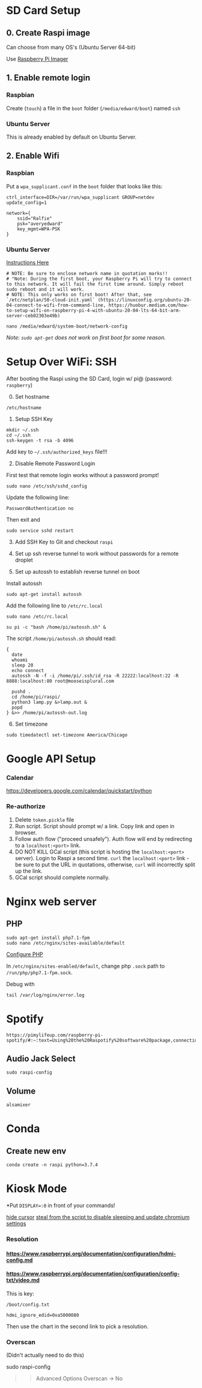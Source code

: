 # SD Card Setup

## 0. Create Raspi image

Can choose from many OS's (Ubuntu Server 64-bit)

Use [Raspberry Pi Imager](https://www.raspberrypi.org/software/)

## 1. Enable remote login

### Raspbian

Create (`touch`) a file in the `boot` folder (`/media/edward/boot`) named `ssh`

### Ubuntu Server

This is already enabled by default on Ubuntu Server.

## 2. Enable Wifi

### Raspbian

Put a `wpa_supplicant.conf` in the `boot` folder that looks like this:

```
ctrl_interface=DIR=/var/run/wpa_supplicant GROUP=netdev
update_config=1

network={
	ssid="Ralfie"
	psk="averyedward"
	key_mgmt=WPA-PSK
}
```

### Ubuntu Server

[Instructions Here](https://ubuntu.com/tutorials/how-to-install-ubuntu-on-your-raspberry-pi#3-wifi-or-ethernet)

```
# NOTE: Be sure to enclose network name in quotation marks!!
# "Note: During the first boot, your Raspberry Pi will try to connect to this network. It will fail the first time around. Simply reboot sudo reboot and it will work.
# NOTE: This only works on first boot! After that, see `/etc/netplan/50-cloud-init.yaml` (https://linuxconfig.org/ubuntu-20-04-connect-to-wifi-from-command-line, https://huobur.medium.com/how-to-setup-wifi-on-raspberry-pi-4-with-ubuntu-20-04-lts-64-bit-arm-server-ceb02303e49b)

nano /media/edward/system-boot/network-config
```

*Note: `sudo apt-get` does not work on first boot for some reason.*

# Setup Over WiFi: SSH

After booting the Raspi using the SD Card, login w/ pi@<ip> (password: `raspberry`)

0. Set hostname

```
/etc/hostname
```

1. Setup SSH Key

```
mkdir ~/.ssh
cd ~/.ssh
ssh-keygen -t rsa -b 4096
```

Add key to `~/.ssh/authorized_keys` file!!!

2. Disable Remote Password Login

First test that remote login works without a password prompt!

```shell
sudo nano /etc/ssh/sshd_config
```
Update the following line:
```shell
PasswordAuthentication no
```
Then exit and
```shell
sudo service sshd restart
```

3. Add SSH Key to Git and checkout `raspi`

4. Set up ssh reverse tunnel to work without passwords for a remote droplet

5. Set up autossh to establish reverse tunnel on boot

Install autossh
```shell
sudo apt-get install autossh
```

Add the following line to `/etc/rc.local`
```shell
sudo nano /etc/rc.local
```
```shell
su pi -c "bash /home/pi/autossh.sh" &
```
The script `/home/pi/autossh.sh` should read:
```
{
  date
  whoami
  sleep 20
  echo connect
  autossh -N -f -i /home/pi/.ssh/id_rsa -R 22222:localhost:22 -R 8888:localhost:80 root@mooseisplural.com

  pushd .
  cd /home/pi/raspi/
  python3 lamp.py &>lamp.out &
  popd
} &>> /home/pi/autossh-out.log
```

6. Set timezone

```shell
sudo timedatectl set-timezone America/Chicago
```

# Google API Setup

### Calendar

https://developers.google.com/calendar/quickstart/python

### Re-authorize

1. Delete `token.pickle` file
2. Run script. Script should prompt w/ a link. Copy link and open in browser.
3. Follow auth flow ("proceed unsafely"). Auth flow will end by redirecting to a `localhost:<port>` link.
4. DO NOT KILL GCal script (this script is hosting the `localhost:<port>` server). Login to Raspi a second time. `curl` the `localhost:<port>` link - be sure to put the URL in quotations, otherwise, `curl` will incorrectly split up the link.
5. GCal script should complete normally.

# Nginx web server

## PHP
```
sudo apt-get install php7.1-fpm
sudo nano /etc/nginx/sites-available/default
```

[Configure PHP](https://www.digitalocean.com/community/tutorials/how-to-install-linux-nginx-mysql-php-lemp-stack-in-ubuntu-16-04#step-4-configure-nginx-to-use-the-php-processor)

In `/etc/nginx/sites-enabled/default`, change php `.sock` path to `/run/php/php7.1-fpm.sock`.

Debug with
```
tail /var/log/nginx/error.log
```

# Spotify

```
https://pimylifeup.com/raspberry-pi-spotify/#:~:text=Using%20the%20Raspotify%20software%20package,connecting%20any%20speakers%20to%20Spotify.
```

## Audio Jack Select

```
sudo raspi-config
```

## Volume

```
alsamixer
```

# Conda

## Create new env

```
conda create -n raspi python=3.7.4
```

# Kiosk Mode

*Put `DISPLAY=:0` in front of your commands!

[hide cursor](https://www.raspberrypi.org/forums/viewtopic.php?t=234879)
[steal from the script to disable sleeping and update chromium settings](https://die-antwort.eu/techblog/2017-12-setup-raspberry-pi-for-kiosk-mode/)

### Resolution

#### https://www.raspberrypi.org/documentation/configuration/hdmi-config.md

#### https://www.raspberrypi.org/documentation/configuration/config-txt/video.md

This is key:

`/boot/config.txt`
```
hdmi_ignore_edid=0xa5000080
```

Then use the chart in the second link to pick a resolution.

### Overscan

(Didn't actually need to do this)

sudo raspi-config
>> Advanced Options
>> Overscan -> No
